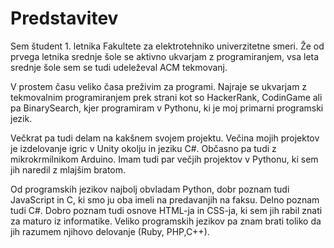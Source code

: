 # Predstavitev
Sem študent 1. letnika Fakultete za elektrotehniko univerzitetne smeri. Že od prvega letnika srednje šole se aktivno ukvarjam z programiranjem, vsa leta srednje šole sem se tudi udeleževal ACM tekmovanj.

V prostem času veliko časa preživim za programi. Najraje se ukvarjam z tekmovalnim programiranjem prek strani kot so HackerRank, CodinGame ali pa BinarySearch, kjer programiram v Pythonu, ki je moj primarni programski jezik.

Večkrat pa tudi delam na kakšnem svojem projektu. Večina mojih projektov je izdelovanje igric v Unity okolju in jeziku C#. Občasno pa tudi z mikrokrmilnikom Arduino. Imam tudi par večjih projektov v Pythonu, ki sem jih naredil z mlajšim bratom.

Od programskih jezikov najbolj obvladam Python, dobr poznam tudi JavaScript in C, ki smo ju oba imeli na predavanjih na faksu. Delno poznam tudi C#. Dobro poznam tudi osnove HTML-ja in CSS-ja, ki sem jih rabil znati za maturo iz informatike. Veliko programskih jezikov pa znam brati toliko da jih razumem njihovo delovanje (Ruby, PHP,C++). 

